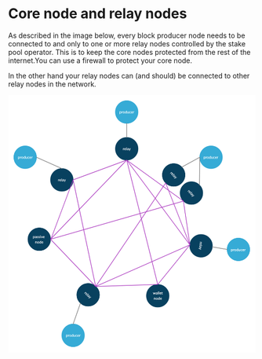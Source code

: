 # Core node and relay nodes

As described in the image below, every block producer node needs to be connected to and only to one or more relay nodes controlled by the stake pool operator. This is to keep the core nodes protected from the rest of the internet.You can use a firewall to protect your core node.  

In the other hand your relay nodes can \(and should\) be connected to other relay nodes in the network. 



![Network topology](../../.gitbook/assets/basic-network-with-relays-producers-passivenodes-walletnodes.png)

